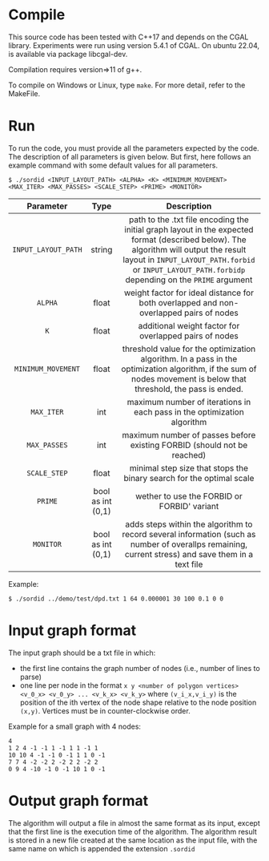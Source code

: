 
# Compile

This source code has been tested with C++17 and depends on the CGAL library. Experiments were run using version 5.4.1 of CGAL. On ubuntu 22.04, is available via package libcgal-dev.

Compilation requires version=>11 of g++.

To compile on Windows or Linux, type ```make```. For more detail, refer to the MakeFile.


# Run

To run the code, you must provide all the parameters expected by the code. The description of all parameters is given below. But first, here follows an example command with some default values for all parameters. 

```$ ./sordid <INPUT_LAYOUT_PATH> <ALPHA> <K> <MINIMUM_MOVEMENT> <MAX_ITER> <MAX_PASSES> <SCALE_STEP> <PRIME> <MONITOR>```

| Parameter  |  Type |  Description |
|:---:|:---:|:---:|
| ``INPUT_LAYOUT_PATH``  | string  |  path to the .txt file encoding the initial graph layout in the expected format (described below). The algorithm will output the result layout in ``INPUT_LAYOUT_PATH.forbid`` or ``INPUT_LAYOUT_PATH.forbidp`` depending on the ``PRIME`` argument |
|  ``ALPHA`` | float |  weight factor for ideal distance for both overlapped and non-overlapped pairs of nodes |
|  ``K`` | float  | additional weight factor for overlapped pairs of nodes  |
|  ``MINIMUM_MOVEMENT`` |  float |  threshold value for the optimization algorithm. In a pass in the optimization algorithm, if the sum of nodes movement is below that threshold, the pass is ended. |
|  ``MAX_ITER`` |  int |  maximum number of iterations in each pass in the optimization algorithm |
|  ``MAX_PASSES`` |  int |  maximum number of passes before existing FORBID (should not be reached)  |
|  ``SCALE_STEP`` | float  | minimal step size that stops the binary search for the optimal scale  |
|  ``PRIME`` | bool as int (0,1)  | wether to use the FORBID or FORBID' variant  |
|  ``MONITOR`` | bool as int (0,1)  | adds steps within the algorithm to record several information (such as number of overallps remaining, current stress) and save them in a text file|

Example: 

```$ ./sordid ../demo/test/dpd.txt 1 64 0.000001 30 100 0.1 0 0 ```

# Input graph format

The input graph should be a txt file in which:
* the first line contains the graph number of nodes (i.e., number of lines to parse)
* one line per node in the format ``x y <number of polygon vertices> <v_0_x> <v_0_y> ... <v_k_x> <v_k_y>`` where ``(v_i_x,v_i_y)`` is the position of the ith vertex of the node shape relative to the node position ``(x,y)``. Vertices must be in counter-clockwise order.

Example for a small graph with 4 nodes:
```
4
1 2 4 -1 -1 1 -1 1 1 -1 1
10 10 4 -1 -1 0 -1 1 1 0 -1
7 7 4 -2 -2 2 -2 2 2 -2 2
0 9 4 -10 -1 0 -1 10 1 0 -1
```

# Output graph format

The algorithm will output a file in almost the same format as its input, except that the first line is the execution time of the algorithm. The algorithm result is stored in a new file created at the same location as the input file, with the same name on which is appended the extension ``.sordid``